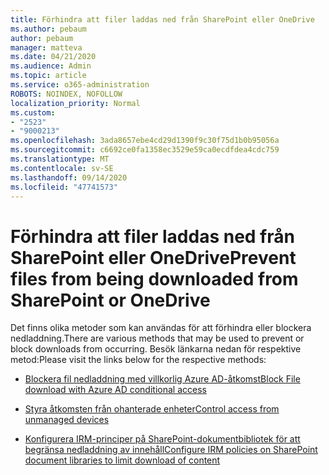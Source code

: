 ```yaml
---
title: Förhindra att filer laddas ned från SharePoint eller OneDrive
ms.author: pebaum
author: pebaum
manager: matteva
ms.date: 04/21/2020
ms.audience: Admin
ms.topic: article
ms.service: o365-administration
ROBOTS: NOINDEX, NOFOLLOW
localization_priority: Normal
ms.custom:
- "2523"
- "9000213"
ms.openlocfilehash: 3ada8657ebe4cd29d1390f9c30f75d1b0b95056a
ms.sourcegitcommit: c6692ce0fa1358ec3529e59ca0ecdfdea4cdc759
ms.translationtype: MT
ms.contentlocale: sv-SE
ms.lasthandoff: 09/14/2020
ms.locfileid: "47741573"
---
```

# <a name="prevent-files-from-being-downloaded-from-sharepoint-or-onedrive"></a><span data-ttu-id="1b8ba-102">Förhindra att filer laddas ned från SharePoint eller OneDrive</span><span class="sxs-lookup"><span data-stu-id="1b8ba-102">Prevent files from being downloaded from SharePoint or OneDrive</span></span>

<span data-ttu-id="1b8ba-103">Det finns olika metoder som kan användas för att förhindra eller blockera nedladdning.</span><span class="sxs-lookup"><span data-stu-id="1b8ba-103">There are various methods that may be used to prevent or block downloads from occurring.</span></span> <span data-ttu-id="1b8ba-104">Besök länkarna nedan för respektive metod:</span><span class="sxs-lookup"><span data-stu-id="1b8ba-104">Please visit the links below for the respective methods:</span></span>

- [<span data-ttu-id="1b8ba-105">Blockera fil nedladdning med villkorlig Azure AD-åtkomst</span><span class="sxs-lookup"><span data-stu-id="1b8ba-105">Block File download with Azure AD conditional access</span></span>](https://docs.microsoft.com/cloud-app-security/use-case-proxy-block-session-aad#create-a-block-download-policy-for-unmanaged-devices)

- [<span data-ttu-id="1b8ba-106">Styra åtkomsten från ohanterade enheter</span><span class="sxs-lookup"><span data-stu-id="1b8ba-106">Control access from unmanaged devices</span></span>](https://docs.microsoft.com/sharepoint/control-access-from-unmanaged-devices)

- [<span data-ttu-id="1b8ba-107">Konfigurera IRM-principer på SharePoint-dokumentbibliotek för att begränsa nedladdning av innehåll</span><span class="sxs-lookup"><span data-stu-id="1b8ba-107">Configure IRM policies on SharePoint document libraries to limit download of content</span></span>](https://docs.microsoft.com/microsoft-365/compliance/set-up-irm-in-sp-admin-center)
